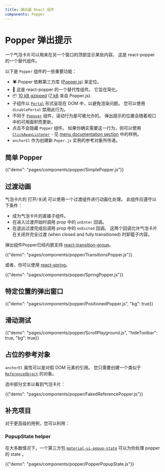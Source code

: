 ```yaml
---
title: 弹出器 React 组件
components: Popper
---
```


# Popper 弹出提示

<p class="description">一个气泡卡片可以用来在另一个窗口的顶部显示某些内容。 这是 react-popper 的一个替代组件。</p>

以下是 `Popper` 组件的一些重要功能：

- 🕷 Popper 依赖第三方库 ([Popper.js](https://github.com/FezVrasta/popper.js)) 来定位。
- 💄 这是 react-popper 的一个替代性组件。 它旨在简化。
- 📦 [10 kB gzipped](/size-snapshot) ([7 kB](https://bundlephobia.com/result?p=popper.js) 来自 Popper.js).
- 子组件以 [`Portal`](/components/portal/) 形式呈现在 DOM 中，以避免渲染问题。 您可以使用 `disablePortal` 禁用此行为。
- 不同于 [`Popover`](/components/popover/) 组件，滚动行为是可被允许的。 弹出提示的位置会随着视口中的可用面积而更新。
- 点击不会隐藏 `Popper` 组件。 如果你确实需要这一行为，则可以使用 [`ClickAwayListener`](/components/click-away-listener/) - 见 [menu documentation section](/components/menus/#menulist-composition) 中的样例。
- ` anchorEl ` 作为创建新 `Poper.js` 实例的参考对象所传递。

## 简单 Popper

{{"demo": "pages/components/popper/SimplePopper.js"}}

## 过渡动画

气泡卡片的 打开/关闭 可以使用一个过渡组件进行动画化处理。 此组件应遵守以下条件：

- 成为气泡卡片的直接子组件。
- 在进入过渡开始时调用 prop 中的 `onEnter` 回调。
- 在退出过渡完成后调用 prop 中的 `onExited` 回调。 这两个回调允许气泡卡片在关闭并完全过渡 (when closed and fully transitioned) 时卸载子内容。

弹出组件Popper已经内嵌支持 [react-transition-group](https://github.com/reactjs/react-transition-group)。

{{"demo": "pages/components/popper/TransitionsPopper.js"}}

或者，你可以使用 [react-spring](https://github.com/react-spring/react-spring)。

{{"demo": "pages/components/popper/SpringPopper.js"}}

## 特定位置的弹出窗口

{{"demo": "pages/components/popper/PositionedPopper.js", "bg": true}}

## 滑动测试

{{"demo": "pages/components/popper/ScrollPlayground.js", "hideToolbar": true, "bg": true}}

## 占位的参考对象

`anchorEl` 属性可以是对假 DOM 元素的引用。 您只需要创建一个类似于 [`ReferenceObject`](https://github.com/FezVrasta/popper.js/blob/0642ce0ddeffe3c7c033a412d4d60ce7ec8193c3/packages/popper/index.d.ts#L118-L123) 的对象。

选中部分文本以看到气泡卡片：

{{"demo": "pages/components/popper/FakedReferencePopper.js"}}

## 补充项目

对于更高级的用例，您可以利用：

### PopupState helper

在大多数情况下，一个第三方包 [`material-ui-popup-state`](https://github.com/jcoreio/material-ui-popup-state) 可以为你处理 popper 的 state 。

{{"demo": "pages/components/popper/PopperPopupState.js"}}
